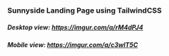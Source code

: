 ### Sunnyside Landing Page using TailwindCSS


##### Desktop view: https://imgur.com/a/rM4dPJ4
##### Mobile view: https://imgur.com/a/c3wlT5C
